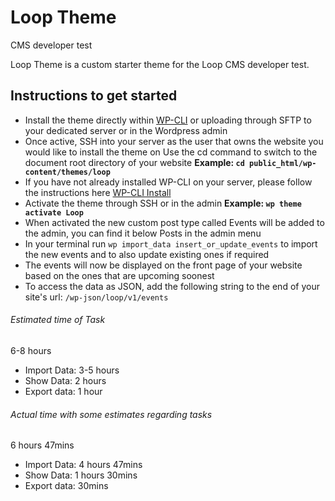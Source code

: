 # Loop Theme
CMS developer test

Loop Theme is a custom starter theme for the Loop CMS developer test.

## Instructions to get started
* Install the theme directly within [WP-CLI](http://wp-cli.org/) or uploading through SFTP to your dedicated server or in the Wordpress admin
* Once active, SSH into your server as the user that owns the website you would like to install the theme on
  Use the cd command to switch to the document root directory of your website
  **Example: ```cd public_html/wp-content/themes/loop```**
* If you have not already installed WP-CLI on your server, please follow the instructions here [WP-CLI Install](https://wp-cli.org/#installing)
* Activate the theme through SSH or in the admin
  **Example:  ```wp theme activate Loop```**
* When activated the new custom post type called Events will be added to the admin, you can find it below Posts in the admin menu
* In your terminal run ```wp import_data insert_or_update_events``` to import the new events and to also update existing ones if required
* The events will now be displayed on the front page of your website based on the ones that are upcoming soonest
* To access the data as JSON, add the following string to the end of your site's url: ```/wp-json/loop/v1/events```


###### Estimated time of Task
6-8 hours

* Import Data: 3-5 hours
* Show Data: 2 hours
* Export data: 1 hour

###### Actual time with some estimates regarding tasks
6 hours 47mins

* Import Data: 4 hours 47mins
* Show Data: 1 hours 30mins
* Export data: 30mins
